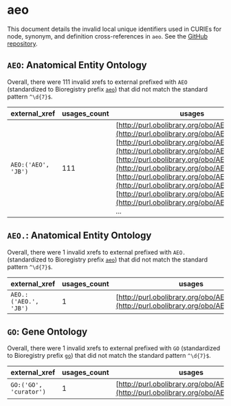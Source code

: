 # aeo

This document details the invalid local unique identifiers used in CURIEs
for node, synonym, and definition cross-references in `aeo`. See the [GitHub repository](https://github.com/obophenotype/human-developmental-anatomy-ontology).


## `AEO`: Anatomical Entity Ontology

Overall, there were 111 invalid
xrefs to external prefixed with `AEO` (standardized to Bioregistry
prefix [`aeo`](https://bioregistry.io/aeo)) that
did not match the standard pattern `^\d{7}$`.

| external_xref       |   usages_count | usages                                                                                                                                                                                                                                                                                                                                                                                                                                                                |
|---------------------|----------------|-----------------------------------------------------------------------------------------------------------------------------------------------------------------------------------------------------------------------------------------------------------------------------------------------------------------------------------------------------------------------------------------------------------------------------------------------------------------------|
| `AEO:('AEO', 'JB')` |            111 | [http://purl.obolibrary.org/obo/AEO_0000078](http://purl.obolibrary.org/obo/AEO_0000078), [http://purl.obolibrary.org/obo/AEO_0000079](http://purl.obolibrary.org/obo/AEO_0000079), [http://purl.obolibrary.org/obo/AEO_0000080](http://purl.obolibrary.org/obo/AEO_0000080), [http://purl.obolibrary.org/obo/AEO_0000081](http://purl.obolibrary.org/obo/AEO_0000081), [http://purl.obolibrary.org/obo/AEO_0000082](http://purl.obolibrary.org/obo/AEO_0000082), ... |

## `AEO.`: Anatomical Entity Ontology

Overall, there were 1 invalid
xrefs to external prefixed with `AEO.` (standardized to Bioregistry
prefix [`aeo`](https://bioregistry.io/aeo)) that
did not match the standard pattern `^\d{7}$`.

| external_xref         |   usages_count | usages                                                                                   |
|-----------------------|----------------|------------------------------------------------------------------------------------------|
| `AEO.:('AEO.', 'JB')` |              1 | [http://purl.obolibrary.org/obo/AEO_0000203](http://purl.obolibrary.org/obo/AEO_0000203) |

## `GO`: Gene Ontology

Overall, there were 1 invalid
xrefs to external prefixed with `GO` (standardized to Bioregistry
prefix [`go`](https://bioregistry.io/go)) that
did not match the standard pattern `^\d{7}$`.

| external_xref          |   usages_count | usages                                                                                   |
|------------------------|----------------|------------------------------------------------------------------------------------------|
| `GO:('GO', 'curator')` |              1 | [http://purl.obolibrary.org/obo/AEO_0000147](http://purl.obolibrary.org/obo/AEO_0000147) |

